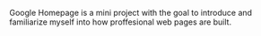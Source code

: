 Google Homepage is a mini project with the goal to introduce and familiarize myself into how proffesional web pages are built. 